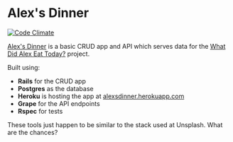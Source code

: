 # Alex's Dinner

[![Code Climate](https://codeclimate.com/github/ash106/alexs_dinner/badges/gpa.svg)](https://codeclimate.com/github/ash106/alexs_dinner)

[Alex's Dinner](https://alexsdinner.herokuapp.com/) is a basic CRUD app and API which serves data for the [What Did Alex Eat Today?](https://github.com/ash106/what_did_alex_eat_today) project.

Built using:

- **Rails** for the CRUD app
- **Postgres** as the database
- **Heroku** is hosting the app at [alexsdinner.herokuapp.com](https://alexsdinner.herokuapp.com/)
- **Grape** for the API endpoints
- **Rspec** for tests

These tools just happen to be similar to the stack used at Unsplash. What are the chances?
